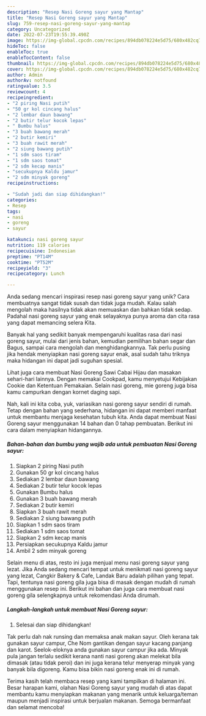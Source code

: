 ```yaml
---
description: "Resep Nasi Goreng sayur yang Mantap"
title: "Resep Nasi Goreng sayur yang Mantap"
slug: 759-resep-nasi-goreng-sayur-yang-mantap
category: Uncategorized
date: 2022-07-23T19:55:39.490Z
image: https://img-global.cpcdn.com/recipes/894db078224e5d75/680x482cq70/nasi-goreng-sayur-foto-resep-utama.jpg
hideToc: false
enableToc: true
enableTocContent: false
thumbnail: https://img-global.cpcdn.com/recipes/894db078224e5d75/680x482cq70/nasi-goreng-sayur-foto-resep-utama.jpg
cover: https://img-global.cpcdn.com/recipes/894db078224e5d75/680x482cq70/nasi-goreng-sayur-foto-resep-utama.jpg
author: Admin
authorAv: notfound
ratingvalue: 3.5
reviewcount: 4
recipeingredient:
- "2 piring Nasi putih"
- "50 gr kol cincang halus"
- "2 lembar daun bawang"
- "2 butir telur kocok lepas"
- " Bumbu halus"
- "3 buah bawang merah"
- "2 butir kemiri"
- "3 buah rawit merah"
- "2 siung bawang putih"
- "1 sdm saos tiram"
- "1 sdm saos tomat"
- "2 sdm kecap manis"
- "secukupnya Kaldu jamur"
- "2 sdm minyak goreng"
recipeinstructions:

- "Sudah jadi dan siap dihidangkan!"
categories:
- Resep
tags:
- nasi
- goreng
- sayur

katakunci: nasi goreng sayur 
nutrition: 119 calories
recipecuisine: Indonesian
preptime: "PT14M"
cooktime: "PT52M"
recipeyield: "3"
recipecategory: Lunch

---
```





Anda sedang mencari inspirasi resep nasi goreng sayur yang unik? Cara membuatnya sangat tidak susah dan tidak juga mudah. Kalau salah mengolah maka hasilnya tidak akan memuaskan dan bahkan tidak sedap. Padahal nasi goreng sayur yang enak selayaknya punya aroma dan cita rasa yang dapat memancing selera Kita.





Banyak hal yang sedikit banyak mempengaruhi kualitas rasa dari nasi goreng sayur, mulai dari jenis bahan, kemudian pemilihan bahan segar dan Bagus, sampai cara mengolah dan menghidangkannya. Tak perlu pusing jika hendak menyiapkan nasi goreng sayur enak,      asal sudah tahu triknya maka hidangan ini dapat jadi suguhan spesial.














Lihat juga cara membuat Nasi Goreng Sawi Cabai Hijau dan masakan sehari-hari lainnya. Dengan memakai Cookpad, kamu menyetujui Kebijakan Cookie dan Ketentuan Pemakaian. Selain nasi goreng, mie goreng juga bisa kamu campurkan dengan kornet daging sapi.






Nah, kali ini kita coba, yuk, variasikan nasi goreng sayur sendiri di rumah. Tetap dengan bahan yang sederhana, hidangan ini dapat memberi manfaat untuk membantu menjaga kesehatan tubuh kita. Anda dapat membuat Nasi Goreng sayur menggunakan 14 bahan dan 0 tahap pembuatan. Berikut ini cara dalam menyiapkan hidangannya.

<!--inarticleads1-->

##### Bahan-bahan dan bumbu yang wajib ada untuk pembuatan Nasi Goreng sayur:

1. Siapkan 2 piring Nasi putih
1. Gunakan 50 gr kol cincang halus
1. Sediakan 2 lembar daun bawang
1. Sediakan 2 butir telur kocok lepas
1. Gunakan  Bumbu halus
1. Gunakan 3 buah bawang merah
1. Sediakan 2 butir kemiri
1. Siapkan 3 buah rawit merah
1. Sediakan 2 siung bawang putih
1. Siapkan 1 sdm saos tiram
1. Sediakan 1 sdm saos tomat
1. Siapkan 2 sdm kecap manis
1. Persiapkan secukupnya Kaldu jamur
1. Ambil 2 sdm minyak goreng


Selain menu di atas, resto ini juga menjual menu nasi goreng sayur yang lezat. Jika Anda sedang mencari tempat untuk menikmati nasi goreng sayur yang lezat, Cangkir Bakery &amp; Cafe, Landak Baru adalah pilihan yang tepat. Tapi, tentunya nasi goreng gila juga bisa di masak dengan mudah di rumah menggunakan resep ini. Berikut ini bahan dan juga cara membuat nasi goreng gila selengkapnya untuk rekomendasi Anda dirumah. 

<!--inarticleads2-->

##### Langkah-langkah untuk membuat Nasi Goreng sayur:


1. Selesai dan siap dihidangkan!

Tak perlu dah nak runsing dan memaksa anak makan sayur. Oleh kerana tak gunakan sayur campur, Che Nom gantikan dengan sayur kacang panjang dan karot. Seelok-eloknya anda gunakan sayur campur jika ada. Minyak pula jangan terlalu sedikit kerana nanti nasi goreng akan melekat bila dimasak (atau tidak peroi) dan ini juga kerana telur menyerap minyak yang banyak bila digoreng. Kamu bisa bikin nasi goreng enak ini di rumah. 

Terima kasih telah membaca resep yang kami tampilkan di halaman ini. Besar harapan kami, olahan Nasi Goreng sayur yang mudah di atas dapat membantu kamu menyiapkan makanan yang menarik untuk keluarga/teman maupun menjadi inspirasi untuk berjualan makanan. Semoga bermanfaat dan selamat mencoba!
